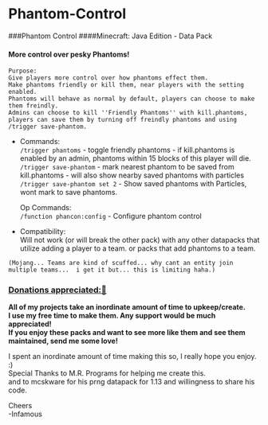 # Phantom-Control
###Phantom Control
####Minecraft: Java Edition - Data Pack 

#### More control over pesky Phantoms!  

    Purpose:  
    Give players more control over how phantoms effect them.  
    Make phantoms friendly or kill them, near players with the setting enabled.  
    Phantoms will behave as normal by default, players can choose to make them freindly.    
    Admins can choose to kill ''Friendly Phantoms'' with kill.phantoms, 
    players can save them by turning off freindly phantoms and using /trigger save-phantom.   

-
     Commands:  
`/trigger phantoms` - toggle friendly phantoms - if kill.phantoms is enabled by an admin, phantoms within 15 blocks of this player will die.   
`/trigger save-phantom` - mark nearest phantom to be saved from kill.phantoms - will also show nearby saved phantoms with particles    
`/trigger save-phantom set 2` - Show saved phantoms with Particles, wont mark to save phantoms.   

     Op Commands:  
`/function phancon:config` - Configure phantom control    
-
    Compatibility:  
Will not work (or will break the other pack) with any other datapacks that utilize adding a player to a team. or packs that add phantoms to a team.  

`(Mojang... Teams are kind of scuffed... why cant an entity join multiple teams...  i get it but... this is limiting haha.)`















### [Donations appreciated:🔗](https://www.patreon.com/InfamousMusicify)   
__All of my projects take an inordinate amount of time to upkeep/create.  
I use my free time to make them. Any support would be much appreciated!  
If you enjoy these packs and want to see more like them and see them maintained, send me some love!__    

I spent an inordinate amount of time making this so, I really hope you enjoy. :)   
Special Thanks to M.R. Programs for helping me create this.  
and to mcskware for his prng datapack for 1.13 and willingness to share his code.  

Cheers   
-Infamous   
